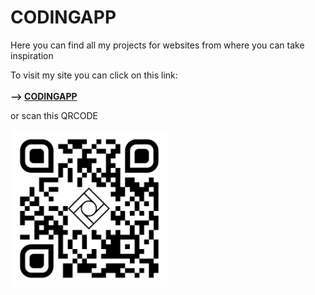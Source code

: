 # CODINGAPP
Here you can find all my projects for websites from where you can take inspiration

To visit my site you can click on this link:
<br>
<br>
<strong>--> <a href="https://codingapp.net/">CODINGAPP</strong></a>
<br>
<p>or scan this QRCODE</p>
<img src="images/QRCode/qr-code.png" style="width: 50%;">



